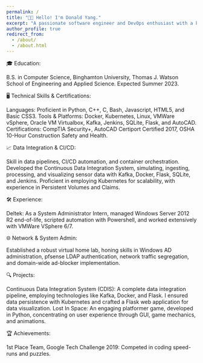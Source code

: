 ```yaml
---
permalink: /
title: "👋🏼 Hello! I'm Donald Yang."
excerpt: "A passionate software engineer and DevOps enthusiast with a knack for system administration and data integration."
author_profile: true
redirect_from: 
  - /about/
  - /about.html
---
```

🎓 Education:

B.S. in Computer Science, Binghamton University, Thomas J. Watson School of Engineering and Applied Science. Expected Summer 2023.

🖥️ Technical Skills & Certifications:

Languages: Proficient in Python, C++, C, Bash, Javascript, HTML5, and Basic CSS3.
Tools & Platforms: Docker, Kubernetes, Linux, VMWare vSphere, Oracle VM Virtualbox, Kafka, Jenkins, SQLite, Flask, and AutoCAD.
Certifications: CompTIA Security+, AutoCAD Certiport Certified 2017, OSHA 10-Hour Construction Safety and Health.

📈 Data Integration & CI/CD:

Skill in data pipelines, CI/CD automation, and container orchestration.
Developed the Continuous Data Integration System, simulating, ingesting, processing, and visualizing sensor data with Kafka, Docker, Flask, SQLite, and Jenkins.
Proficient in employing Kubernetes for scalability, with experience in Persistent Volumes and Claims.

🛠️ Experience:

Deltek: As a System Administrator Intern, managed Windows Server 2012 R2 end-of-life, scripted automation with Powershell, and worked extensively with VMWare VSphere 6/7.

🌐 Network & System Admin:

Established a robust virtual home lab, honing skills in Windows AD administration, pfsense LDAP authentication, network traffic segregation, and domain-wide ad-blocker implementation.

🔍 Projects:

Continuous Data Integration System (CDIS): A complete data integration pipeline, employing technologies like Kafka, Docker, and Flask. I ensured data persistence with Kubernetes and crafted a Flask web application for data visualization.
Lost In Space: An engaging platformer game, developed in Python, concentrating on user experience through GUI, game mechanics, and animations.

🏆 Achievements:

1st Place Team, Google Tech Challenge 2019: Competed in coding speed-runs and puzzles.